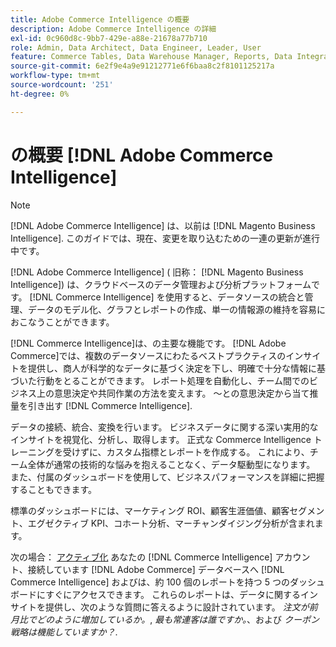 ```yaml
---
title: Adobe Commerce Intelligence の概要
description: Adobe Commerce Intelligence の詳細
exl-id: 0c960d8c-9bb7-429e-a88e-21678a77b710
role: Admin, Data Architect, Data Engineer, Leader, User
feature: Commerce Tables, Data Warehouse Manager, Reports, Data Integration
source-git-commit: 6e2f9e4a9e91212771e6f6baa8c2f8101125217a
workflow-type: tm+mt
source-wordcount: '251'
ht-degree: 0%

---
```



# の概要 [!DNL Adobe Commerce Intelligence]

>[!NOTE]
>
>[!DNL Adobe Commerce Intelligence] は、以前は [!DNL Magento Business Intelligence]. このガイドでは、現在、変更を取り込むための一連の更新が進行中です。

[!DNL Adobe Commerce Intelligence] ( 旧称： [!DNL Magento Business Intelligence]) は、クラウドベースのデータ管理および分析プラットフォームです。 [!DNL Commerce Intelligence] を使用すると、データソースの統合と管理、データのモデル化、グラフとレポートの作成、単一の情報源の維持を容易におこなうことができます。

[!DNL Commerce Intelligence]は、の主要な機能です。 [!DNL Adobe Commerce]では、複数のデータソースにわたるベストプラクティスのインサイトを提供し、商人が科学的なデータに基づく決定を下し、明確で十分な情報に基づいた行動をとることができます。 レポート処理を自動化し、チーム間でのビジネス上の意思決定や共同作業の方法を変えます。 ～との意思決定から当て推量を引き出す [!DNL Commerce Intelligence].

データの接続、統合、変換を行います。 ビジネスデータに関する深い実用的なインサイトを視覚化、分析し、取得します。 正式な Commerce Intelligence トレーニングを受けずに、カスタム指標とレポートを作成する。 これにより、チーム全体が通常の技術的な悩みを抱えることなく、データ駆動型になります。 また、付属のダッシュボードを使用して、ビジネスパフォーマンスを詳細に把握することもできます。

標準のダッシュボードには、マーケティング ROI、顧客生涯価値、顧客セグメント、エグゼクティブ KPI、コホート分析、マーチャンダイジング分析が含まれます。

次の場合： [アクティブ化](../getting-started/onpremise-activation.md) あなたの [!DNL Commerce Intelligence] アカウント、接続しています [!DNL Adobe Commerce] データベースへ [!DNL Commerce Intelligence] およびは、約 100 個のレポートを持つ 5 つのダッシュボードにすぐにアクセスできます。 これらのレポートは、データに関するインサイトを提供し、次のような質問に答えるように設計されています。 *注文が前月比でどのように増加しているか。*, *最も常連客は誰ですか。*、および *クーポン戦略は機能していますか？*.
